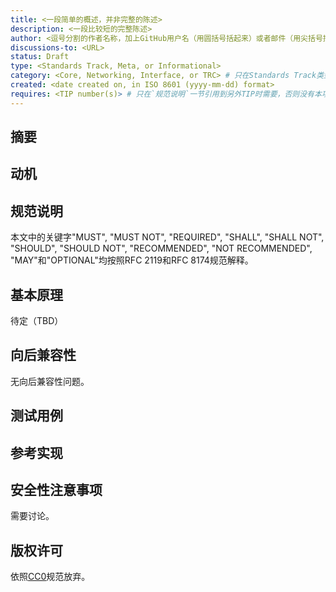 ```yaml
---
title: <一段简单的概述，并非完整的陈述>
description: <一段比较短的完整陈述>
author: <逗号分割的作者名称，加上GitHub用户名（用圆括号括起来）或者邮件（用尖括号括起来），例如：FirstName LastName (@GitHubUsername), FirstName LastName <foo@bar.com>, FirstName (@GitHubUsername) 和 GitHubUsername (@GitHubUsername)>
discussions-to: <URL>
status: Draft
type: <Standards Track, Meta, or Informational>
category: <Core, Networking, Interface, or TRC> # 只在Standards Track类型上需要，否则没有本项。
created: <date created on, in ISO 8601 (yyyy-mm-dd) format>
requires: <TIP number(s)> # 只在`规范说明`一节引用到另外TIP时需要，否则没有本项。
---
```


<!--
  请在使用本模板前阅读 TIP-1 (https://github.com/TaiSifu/TIPs/blob/main/eip-1.md)！

  这是给一个新的TIP的建议模板。当你完成了必要的章节和字段后，请删除这些评论文本。
  
  注意，一个TIP序号将由一名编辑来赋予。当你通过`pull request`请求提交你的TIP时，请使用带简短标题的文件名即可，例如`eip-draft_title_abbrev.md`。
  
  标题应该不超过44个字符。无论是什么类别，都不应该在标题中包含TIP序号。
  
  TODO: 提交前删除本评论文本
-->

## 摘要

<!--
  `摘要`是一段几句话的技术摘要，是一个比较短的段落。这是说明部分的一个非常简洁且可读的版本。人们应该能仅通过阅读摘要就了解到此规范的要点。

  TODO: 提交前删除本评论文本
-->

## 动机

<!--
  本章节是可选项。
  
  “动机”这部分应该包含对TIP解决的任何重要问题的描述。不要在这里描述TIP怎么解决这些问题，除非你的描述不是太显眼。也不应该在这里描述为什么本TIP应该成为一个标准，除非你的描述也不显眼。
  
  除了少数例外，这里不允许使用外部链接。如果您认为某个特定资源会为您的TIP提供一个令人信服的案例，请将其另存为易于打印的PDF，并将其放入assets文件夹中，然后在这里链接到它。
  
  TODO: 提交前删除本评论文本
-->

## 规范说明

<!--
  “规范说明”部分应描述任何新功能的语法和语义。该规范应该足够详细，以允许任何当前太乙世界（大荒世界，天元界，飞星界，须弥，流浪地球或者其他）提供有竞争力以及能够互操作的实现。

  建议遵循RFC 2119 and RFC 8170标准。如果遵循RFC 2119和RFC 8170，请勿删除相关关键字定义。

  TODO: 提交前删除本评论文本
-->

本文中的关键字"MUST", "MUST NOT", "REQUIRED", "SHALL", "SHALL NOT", "SHOULD", "SHOULD NOT", "RECOMMENDED", "NOT RECOMMENDED", "MAY"和"OPTIONAL"均按照RFC 2119和RFC 8174规范解释。

## 基本原理

<!--
  “基本原理”通过描述设计动机以及做出特定设计决策的原因来充实上述规范。它应该描述涉及问题的替代设计和相关工作，例如，其他太乙世界或者Web3项目如何支持该功能。

  当前的“待定”文本，可以用于草稿阶段。

  TODO: 提交前删除本评论文本
-->

待定（TBD）

## 向后兼容性

<!--
  本章节是可选项。

  所有引入向后不兼容性的TIP，都必须要描述这些不兼容性及其严重性。TIP必须解释作者建议如何处理这些不兼容性。没有足够向后兼容性描述的TIP提交可能会被直接拒绝。

  当前的文本，可以用于草稿阶段。

  TODO: 提交前删除本评论文本
-->

无向后兼容性问题。

## 测试用例

<!--
  本章节对非核心TIP来说是可选的。

  “测试用例”部分应包括预期的输入/输出对，但可以包括一组简洁的可执行测试方法。它不应包含项目生成的文件。本章节不会引入任何新需求（这意味着仅遵循规范部分的实现就应该通过本节的所有测试）。
  
  如果测试包太大而无法合理地包含在本文文本中，请考虑将其添加到`../assets/tip-####/'，不允许外部链接。

  TODO: 提交前删除本评论文本
-->

## 参考实现

<!--
  本章节是可选项。

  “参考实现”部分应包括有助于理解或实施此规范的最小实现。它不应包含项目生成的文件。“参考实现”不能替代规范部分，如果没有它，建议仍然应该可以被理解。
  
  如果参考实现太大而无法合理地包含在本文文本中，请考虑将其添加到`../assets/tip-####/'，不允许外部链接。

  TODO: 提交前删除本评论文本
-->

## 安全性注意事项

<!--
  这是所有的TIP都必须包含的一个部分。这部分要讨论本建议带给太乙世界的变化的相关安全性影响和注意事项，包括可能对安全事项讨论来说都很重要的信息，也包括明面上的风险以及可以在建议的整个生命周期中使用的信息。例如，包括与安全性相关的设计决策、关注点、重要讨论、特定于某个实现的指南和坑、威胁和风险的概述以及如何定位解决它们。缺少“安全性注意事项”部分的TIP提交将被拒绝，如果没有审查人员认为已经足够探讨了安全性事项，TIP不能进入“最终”状态。

  当前的文本，可以用于草稿阶段。

  TODO: 提交前删除本评论文本
-->

需要讨论。

## 版权许可

依照[CC0](../LICENSE.md)规范放弃。

